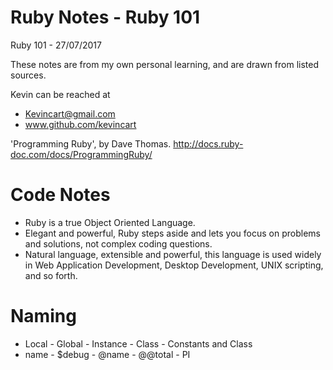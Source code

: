 # Ruby Notes - Ruby 101
Ruby 101 - 27/07/2017

These notes are from my own personal learning, and are drawn from listed sources.

Kevin can be reached at
- Kevincart@gmail.com
- www.github.com/kevincart

'Programming Ruby', by Dave Thomas.
http://docs.ruby-doc.com/docs/ProgrammingRuby/

# Code Notes
- Ruby is a true Object Oriented Language.
- Elegant and powerful, Ruby steps aside and lets you focus on problems and solutions, not complex coding questions.
- Natural language, extensible and powerful, this language is used widely in Web Application Development, Desktop Development, UNIX scripting, and so forth.

# Naming
- Local -  Global  -  Instance  -  Class   -   Constants and Class
- name	-  $debug	 - @name	    -  @@total -	  PI
